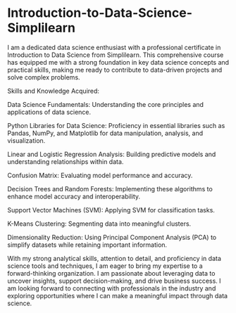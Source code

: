 # Introduction-to-Data-Science-Simplilearn

I am a dedicated data science enthusiast with a professional certificate in Introduction to Data Science from Simplilearn. This comprehensive course has equipped me with a strong foundation in key data science concepts and practical skills, making me ready to contribute to data-driven projects and solve complex problems.

Skills and Knowledge Acquired:

Data Science Fundamentals: Understanding the core principles and applications of data science.

Python Libraries for Data Science: Proficiency in essential libraries such as Pandas, NumPy, and Matplotlib for data manipulation, analysis, and visualization.

Linear and Logistic Regression Analysis: Building predictive models and understanding relationships within data.

Confusion Matrix: Evaluating model performance and accuracy.

Decision Trees and Random Forests: Implementing these algorithms to enhance model accuracy and interoperability.

Support Vector Machines (SVM): Applying SVM for classification tasks.

K-Means Clustering: Segmenting data into meaningful clusters.

Dimensionality Reduction: Using Principal Component Analysis (PCA) to simplify datasets while retaining important information.


With my strong analytical skills, attention to detail, and proficiency in data science tools and techniques, I am eager to bring my expertise to a forward-thinking organization. I am passionate about leveraging data to uncover insights, support decision-making, and drive business success. I am looking forward to connecting with professionals in the industry and exploring opportunities where I can make a meaningful impact through data science.
